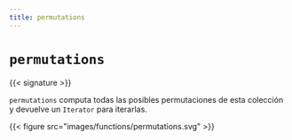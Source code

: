 ```yaml
---
title: permutations
---
```


# `permutations`

{{< signature >}}

`permutations` computa todas las posibles permutaciones de esta colección y devuelve un `Iterator` para iterarlas.

{{< figure src="images/functions/permutations.svg" >}}
